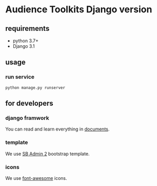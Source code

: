 # Audience Toolkits Django version

## requirements
- python 3.7+
- Django 3.1

## usage
### run service
```
python manage.py runserver
```

## for developers
### django framwork
You can read and learn everything in [documents](https://docs.djangoproject.com/zh-hans/3.1/).

### template
We use [SB Admin 2](https://startbootstrap.com/previews/sb-admin-2) bootstrap template.

### icons
We use [font-awesome](https://fontawesome.com/icons?d=gallery&p=1&m=free) icons.
